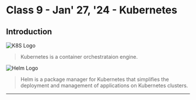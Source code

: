# Class 9 - Jan' 27, '24 - Kubernetes

## Introduction
![K8S Logo](https://upload.wikimedia.org/wikipedia/commons/thumb/6/67/Kubernetes_logo.svg/2560px-Kubernetes_logo.svg.png)

> Kubernetes is a container orchestrataion engine. 

![Helm Logo](https://cdn.hashnode.com/res/hashnode/image/upload/v1671213280990/agVlGw_sl.png)

> Helm is a package manager for Kubernetes that simplifies the deployment and management of applications on Kubernetes clusters.
---

##